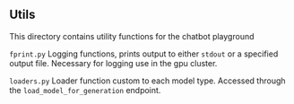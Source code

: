 ## Utils

This directory contains utility functions for the chatbot playground

`fprint.py` Logging functions, prints output to either `stdout` or a specified output file. Necessary for logging use in the gpu cluster.

`loaders.py` Loader function custom to each model type. Accessed through the `load_model_for_generation` endpoint.